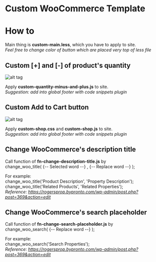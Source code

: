 # Custom WooCommerce Template

# How to

Main thing is **custom-main.less**, which you have to apply to site.<br>
*Feel free to change color of button which are placed very top of less file*



## Custom [+] and [-] of product's quantity

![alt tag](http://toon.bypronto.com/wp-content/uploads/sites/878/2015/03/Capture2.png)

Apply **custom-quantity-minus-and-plus.js** to site.<br>
*Suggestion: add into global footer with code snippets plugin*



## Custom Add to Cart button

![alt tag](http://toon.bypronto.com/wp-content/uploads/sites/878/2015/03/Capture.png)

Apply **custom-shop.css** and **custom-shop.js** to site.<br>
*Suggestion: add into global footer with code snippets plugin*



## Change WooCommerce's description title

Call function of **fn-change-description-title.js** by<br>
change_woo_title( {-- Selected word --} , {-- Replace word --} );

For example:<br>
change_woo_title('Product Description', 'Property Description');<br>
change_woo_title('Related Products', 'Related Properties');<br>
*Reference: https://rogersprop.bypronto.com/wp-admin/post.php?post=369&action=edit*



## Change WooCommerce's search placeholder

Call function of **fn-change-search-placeholder.js** by<br>
change_woo_search( {-- Replace word --} );

For example:<br>
change_woo_search('Search Properties');<br>
*Reference: https://rogersprop.bypronto.com/wp-admin/post.php?post=369&action=edit*
